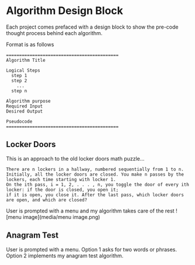 # Algorithm Design Block

Each project comes prefaced with a design block to show the pre-code thought process behind each algorithm.

Format is as follows
```
===========================================
Algorithm Title

Logical Steps
  step 1
  step 2
    ...
  step n

Algorithm purpose
Required Input
Desired Output

Pseudocode
===========================================
```
## Locker Doors
This is an approach to the old locker doors math puzzle...
```
There are n lockers in a hallway, numbered sequentially from 1 to n. 
Initially, all the locker doors are closed. You make n passes by the lockers, each time starting with locker 1.
On the ith pass, i = 1, 2, . . . , n, you toggle the door of every ith locker: if the door is closed, you open it; 
if it is open, you close it. After the last pass, which locker doors are open, and which are closed? 
```
User is prompted with a menu and my algorithm takes care of the rest
![menu image](media/menu image.png)

## Anagram Test
User is prompted with a menu. Option 1 asks for two words or phrases. Option 2 implements my anagram test algorithm. 

